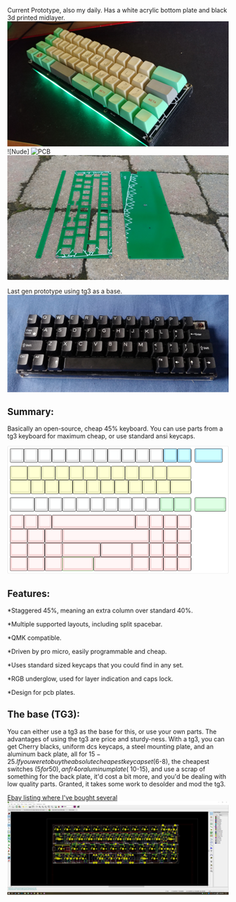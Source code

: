Current Prototype, also my daily.  Has a white acrylic bottom plate and black 3d printed midlayer.
![Picture of the Current Prototype](https://raw.githubusercontent.com/MythosMann/tg4x/master/aesthetic.jpg)
![Nude]
![PCB](https://github.com/MythosMann/tg4x/raw/master/pcb.jpg)
![Plate Kit](https://github.com/MythosMann/tg4x/raw/master/plate%20kit.jpg)

Last gen prototype using tg3 as a base.
![tg3 mod](https://raw.githubusercontent.com/MythosMann/tg4x/master/tg3%20mod.jpg)

## Summary:
Basically an open-source, cheap 45% keyboard.  You can use parts from a tg3 keyboard for maximum cheap, or use standard ansi keycaps.

![KLE layout](https://raw.githubusercontent.com/MythosMann/tg4x/master/kle-layout.png)

## Features:
*Staggered 45%, meaning an extra column over standard 40%.

*Multiple supported layouts, including split spacebar.

*QMK compatible.

*Driven by pro micro, easily programmable and cheap.

*Uses standard sized keycaps that you could find in any set.

*RGB underglow, used for layer indication and caps lock.

*Design for pcb plates.


## The base (TG3):
You can either use a tg3 as the base for this, or use your own parts.  The advantages of using the tg3 are price and sturdy-ness.  With a tg3, you can get Cherry blacks, uniform dcs keycaps, a steel mounting plate, and an aluminum back plate, all for $15-25.  If you were to buy the absolute cheapest keycap set ($6-8), the cheapest switches ($5 for 50), an fr4 or aluminum plate (~$10-15), and use a scrap of something for the back plate, it'd cost a bit more, and you'd be dealing with low quality parts. Granted, it takes some work to desolder and mod the tg3.

[Ebay listing where I've bought several](http://www.ebay.com/itm/132873035023)
![Picture of the PCB](https://raw.githubusercontent.com/MythosMann/tg4x/master/pcblayout.png)
